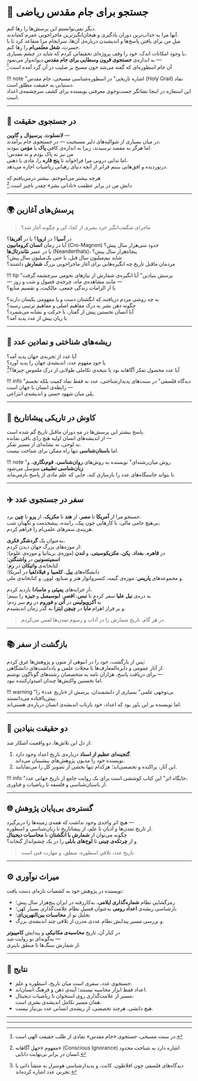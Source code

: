 # 🔮 جستجو برای جام مقدس ریاضی

دیگر نمی‌توانستم این پرسش‌ها را رها کنم.  
آنها مرا به جذاب‌ترین دوران یادگیری و هیجان‌انگیزترین ماجراجویی عمرم کشاندند.  
میلِ من برای یافتن پاسخ‌ها و اندیشیدن درباره‌ی آن‌ها، سرانجام مرا متقاعد کرد تا با حسرت، **شغل معلمی‌ام** را رها کنم.  
با وجود امکانات اندک، خود را وقف پروژه‌ای تحقیقاتی کردم که شاید در چشم بسیاری،  
به اندازه‌ی **جستجوی قرون وسطایی برای جام مقدس** دیوانه‌وار می‌نمود —  
آن جام اسطوره‌ای که گفته می‌شد خون مسیح بر صلیب در آن گرد آمده است.[^1]

!!! note "اشاره تاریخی"
    در اسطوره‌شناسی مسیحی، جام مقدس (Holy Grail) نماد دستیابی به حقیقت مطلق است.  
    این استعاره در اینجا نشانگر جست‌وجوی معرفتی نویسنده برای کشف سرچشمه‌ی اعداد است.

---

## 🏇 در جستجوی حقیقت

**لانسلوت**، **پرسیوال** و **گاوین** —  
در میان بسیاری از شوالیه‌های دلیر مسیحیت — در جستجوی جام برآمدند،  
اما هرگز به مقصد نرسیدند، زیرا به اندازه‌ی کافی **پاک** یا **مؤمن** نبودند.  
من نیز نه پاک بودم و نه مقدس؛  
اما ندایی درونی مرا فراخواند تا **پنج قاره** را، مادی یا ذهنی،  
درنوردیده و افق‌هایی ببینم فراتر از آنچه دنیای رهبانی ریاضیات اجازه می‌دهد.

هرچه بیشتر می‌آموختم، بیشتر درمی‌یافتم که  
دانش من در برابر عظمت «نادانی بشر» چقدر ناچیز است.[^2]

---

## 🌍 پرسش‌های آغازین

> ماجرای شگفت‌انگیز خرد بشری از کجا، کی و چگونه آغاز شد؟

در **آسیا**؟ در **اروپا**؟ یا در **آفریقا**؟  
آیا در زمان **انسان کرومانیون** (Cro-Magnon) حدود سی‌هزار سال پیش؟  
یا در عصر **نئاندرتال‌ها** (Neanderthals)، پنجاه‌هزار سال پیش؟  
شاید نیم‌میلیون سال قبل، یا حتی یک‌میلیون سال پیش؟  
مردمان ماقبل تاریخ چه انگیزه‌هایی برای آغاز ماجراجویی بزرگ **شمارش** داشتند؟

!!! tip "پرسش بنیادین"
    آیا انگیزه‌ی شمارش از نیازهای نجومی سرچشمه گرفت  
    — مانند مشاهده‌ی ماه، چرخه‌ی فصول و شب و روز —  
    یا از الزامات زندگی جمعی، مالکیت، و تقسیم منابع؟

به چه روشی مردم دریافتند که انگشتان دست و پا مفهومی یکسان دارند؟  
چگونه ذهن بشر به درک مفاهیم اصلی و مفاهیم ترتیبی رسید؟  
آیا انسان نخستین پیش از گفتار، با حرکت و نشانه می‌شمرد؟  
یا زبان پیش از عدد پدید آمد؟

---

## 🧠 ریشه‌های شناختی و نمادین عدد

آیا عدد از تجربه‌ی جهان پدید آمد؟  
یا خودِ مفهوم عدد، اندیشه‌ی جهان را پدید آورد؟  
آیا عدد محصول تفکر آگاهانه بود یا نتیجه‌ی تکاملی طولانی از درکِ ملموسِ چیزها؟[^3]

!!! info "دیدگاه فلسفی"
    در سنت‌های پدیدارشناختی، عدد نه فقط نماد کمیت بلکه تجسم رابطه‌ی انسان با جهان است —  
    پلی میان شهود حسی و اندیشه‌ی انتزاعی.

---

## 🏺 کاوش در تاریکی پیشاتاریخ

پاسخ بیشتر این پرسش‌ها در مهِ دوران ماقبل تاریخ گم شده است.  
از اندیشه‌های انسان اولیه هیچ ردّی باقی نمانده —  
نه لوحی، نه نشانه‌ای از مسیر تفکر.  
اما **باستان‌شناسی** تنها راه ممکن برای شناخت نیست.

!!! note "روش میان‌رشته‌ای"
    نویسنده به روش‌های **روان‌شناسی**، **قوم‌نگاری**، و **زبان‌شناسی تطبیقی** متوسل می‌شود  
    تا بتواند خاستگاه‌های عدد را بازسازی کند، جایی که علم مادی از پاسخ بازمی‌ماند.

---

## ✈️ سفر در جستجوی عدد

جستجو مرا از **آمریکا** تا **مصر**، از **هند** تا **مکزیک**، از **پرو** تا **چین** برد.  
بی‌هیچ حامی مالی، با کارهایی چون پیک، راننده، پیشخدمت و نگهبان شب،  
هزینه‌ی سفرهای علمی‌ام را فراهم کردم.

به‌عنوان یک **گردشگر فکری**،  
از موزه‌های بزرگ جهان دیدن کردم:  
در **قاهره**، **بغداد**، **پکن**، **مکزیکوسیتی**، و **لندن** (موزه‌ی بریتانیا و موزه‌ی علوم)؛  
**اسمیتسونین** در **واشنگتن**؛  
کتابخانه‌ی **واتیکان** در **رم**؛  
دانشگاه‌های **ییل**، **کلمبیا** و **فیلادلفیا** در آمریکا؛  
و مجموعه‌های **پاریس**: موزه‌ی گیمه، کنسرواتوار هنر و صنایع، لوور، و کتابخانه‌ی ملی.

از خرابه‌های **پمپئی** و **ماسادا** بازدید کردم،  
به دره‌ی **نیل علیا** سفر کردم تا **تبس**، **اقصر**، **ابوسیمبل** و **جیزه** را ببینم؛  
به **آکروپولیس** در **آتن** و **فوروم** در **رم** سر زدم؛  
و بر فراز اهرام **مایا** در **چیچن ایتزا** به گذر زمان اندیشیدم.

> در هر گام، تاریخ شمارش را در آداب و رسوم تمدن‌ها لمس می‌کردم.

---

## 📚 بازگشت از سفر

پس از بازگشت، خود را در انبوهی از متون و پژوهش‌ها غرق کردم:  
از آثار عمومی و دایرةالمعارف‌ها تا مجلات علمی و یادداشت‌های دانشگاهی.  
برای دریافت پاسخ، هزاران نامه به متخصصان رشته‌های گوناگون نوشتم —  
اما نخستین واکنش‌ها چندان امیدوارکننده نبود.

!!! warning "بی‌توجهی علمی"
    بسیاری از دانشمندان، پرسش از «تاریخ عدد» را پیش‌پاافتاده می‌دانستند.  
    اما نویسنده بر این باور بود که اعداد، خود بازتاب اندیشه‌ی انسان درباره‌ی هستی‌اند.

---

## 🧩 دو حقیقت بنیادین

از دل این تلاش‌ها، دو واقعیت آشکار شد:

1. **گنجینه‌ای عظیم از اسناد** درباره‌ی تاریخ اعداد وجود دارد.  
   نویسنده خود را مدیون پژوهش‌های پیشینیان می‌داند.  
2. این آثار، پراکنده و تخصصی‌اند؛ هرکدام تنها بخشی از تصویر کل را می‌نمایانند.

!!! info "جایگاه اثر"
    این کتاب کوششی است برای یک روایت جامع از تاریخ جهانی عدد،  
    از باستان‌شناسی و فلسفه تا ریاضیات و فناوری.

---

## 🌐 گستره‌ی بی‌پایان پژوهش

هیچ اثر واحدی وجود نداشت که همه‌ی زمینه‌ها را دربرگیرد —  
از تاریخ تمدن‌ها و ادیان تا علم، از پیشاتاریخ تا زبان‌شناسی و اسطوره.  
چگونه می‌توان از **شمارش با انگشتان** تا **محاسبات دیجیتال**  
و از **چرتکه‌ی چینی** تا **لوح‌های بابلی** را در یک چشم‌انداز گنجاند؟

> تاریخ عدد، تلاقیِ اسطوره، منطق، و مهارت فنی است.

---

## ⚙️ میراث نوآوری

نویسنده در پژوهش خود به کشفیات تازه‌ای دست یافت:

- رمزگشایی نظام **شماره‌گذاری ایلامی**، به‌کاررفته در ایران پنج‌هزار سال پیش؛  
- بازشناسی ریشه‌ی **اعداد رومی** به‌عنوان فسیلِ نظام علامت‌گذاری بسیار کهن؛  
- تحلیل نو از **محاسبات بین‌النهرین‌ای**؛  
- و بررسی مسیر پیدایش نظام عددی مدرن از تلاقی چند اندیشه‌ی بزرگ.

در کنار آن، تاریخ **محاسبه‌ی مکانیکی** و پیدایش **کامپیوتر**  
به‌گونه‌ای نو روایت شد —  
از شمارش سنگ‌ها تا منطق باینری.

---

## 📘 نتایج

- جستجوی عدد، سفری است میان تاریخ، اسطوره و علم.  
- اعداد فقط ابزار محاسبه نیستند؛ آینه‌ی ذهن و فرهنگ انسان‌اند.  
- مسیر از علامت‌گذاری روی استخوان تا ریاضیات دیجیتال،  
  همان مسیر تکامل اندیشه‌ی بشری است.  
- هیچ دانشی، هرچند تخصصی، از ریشه‌ی انسانی عدد بی‌نیاز نیست.

---

[^1]: در سنت مسیحی، جستجوی «جام مقدس» نمادی از طلب حقیقت الهی است.  
[^2]: مفهوم «جهلِ آگاهانه» (Conscious Ignorance) اشاره دارد به شناخت محدود انسان در برابر بی‌نهایت دانایی.  
[^3]: دیدگاه‌های فلسفی چون افلاطون، کانت، و پدیدارشناسی هوسرل به منشأ ذاتی یا تجربی عدد اشاره کرده‌اند.

---
